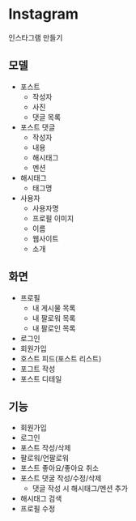 # Instagram

인스타그램 만들기

## 모델

- 포스트
    - 작성자
    - 사진
    - 댓글 목록
- 포스트 댓글
    - 작성자
    - 내용
    - 해시태그
    - 멘션
- 해시태그
    - 태그명
- 사용자
    - 사용자명
    - 프로필 이미지
    - 이름
    - 웹사이트
    - 소개
    
## 화면

- 프로필
    - 내 게시물 목록
    - 내 팔로워 목록
    - 내 팔로인 목록
- 로그인
- 회원가입
- 호스트 피드(포스트 리스트)
- 포그트 작성
- 포스트 디테일

## 기능

- 회원가입
- 로그인
- 포스트 작성/삭제
- 팔로워/언팔로워
- 포스트 좋아요/좋아요 취소
- 포스트 댓굴 작성/수정/삭제
    - 댓글 작성 시 해시태그/멘션 추가
- 해시태그 검색
- 프로필 수정    



    